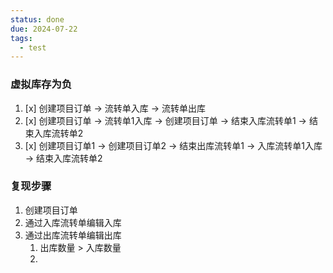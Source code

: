 ```yaml
---
status: done
due: 2024-07-22
tags:
  - test
---
```


### 虚拟库存为负
1. [x] 创建项目订单 -> 流转单入库 -> 流转单出库
2. [x] 创建项目订单 -> 流转单1入库 -> 创建项目订单 -> 结束入库流转单1 -> 结束入库流转单2
3. [x] 创建项目订单1 -> 创建项目订单2 -> 结束出库流转单1 -> 入库流转单1入库 -> 结束入库流转单2

### 复现步骤
1. 创建项目订单
2. 通过入库流转单编辑入库
3. 通过出库流转单编辑出库
	1. 出库数量 > 入库数量
	2. 